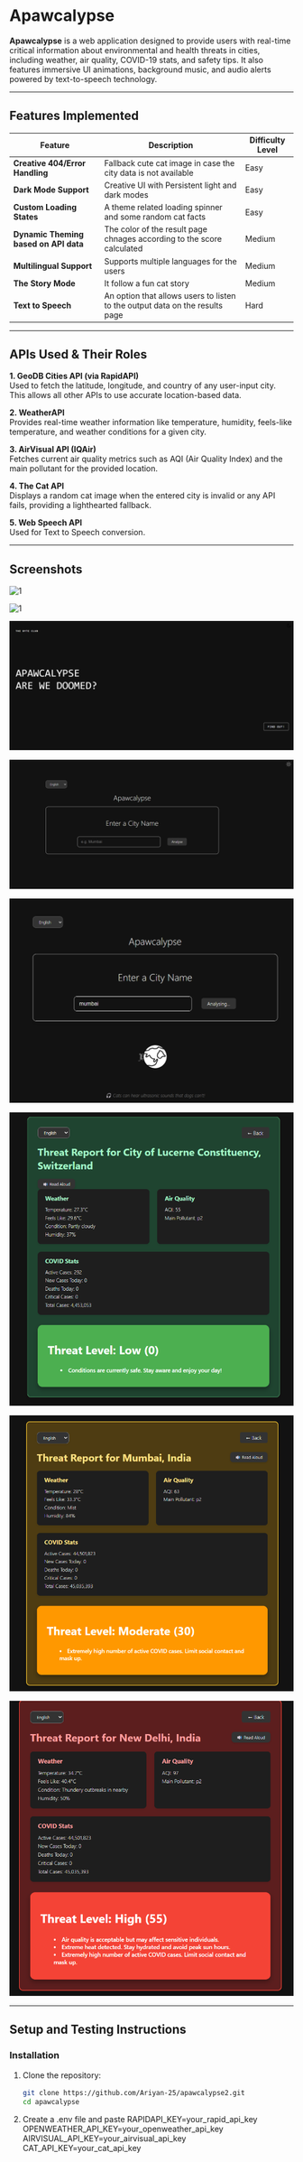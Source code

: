 # Apawcalypse

**Apawcalypse** is a web application designed to provide users with real-time critical information about environmental and health threats in cities, including weather, air quality, COVID-19 stats, and safety tips. It also features immersive UI animations, background music, and audio alerts powered by text-to-speech technology.

---

## Features Implemented

| Feature                               | Description                                                           | Difficulty Level     |
|-------------------------------------|-----------------------------------------------------------------------|---------------------|
| **Creative 404/Error Handling**     | Fallback cute cat image in case the city data is not available        | Easy              |
| **Dark Mode Support**               | Creative UI with Persistent light and dark modes                      | Easy                |
| **Custom Loading States**           | A theme related loading spinner and some random cat facts             | Easy              |
| **Dynamic Theming based on API data**| The color of the result page chnages according to the score calculated | Medium              |
| **Multilingual Support**            | Supports multiple languages for the users                             | Medium              |
| **The Story Mode**                  | It follow a fun cat story                                             | Medium                |
| **Text to Speech**                  | An option that allows users to listen to the output data on the results page |Hard            |


---

##  APIs Used & Their Roles

**1. GeoDB Cities API (via RapidAPI)**  
Used to fetch the latitude, longitude, and country of any user-input city. This allows all other APIs to use accurate location-based data.

**2. WeatherAPI**  
Provides real-time weather information like temperature, humidity, feels-like temperature, and weather conditions for a given city.

**3. AirVisual API (IQAir)**  
Fetches current air quality metrics such as AQI (Air Quality Index) and the main pollutant for the provided location.

**4. The Cat API**  
Displays a random cat image when the entered city is invalid or any API fails, providing a lighthearted fallback.

**5. Web Speech API**  
Used for Text to Speech conversion.

---

## Screenshots

![1](./screenshots/cat1.png)

![1](./screenshots/cat2.png)
 
![1](./screenshots/homepage.png)

![2](./screenshots/city.png)
 
![2](./screenshots/city2.png)
 
![4](./screenshots/low.png)

![5](./screenshots/moderate.png)

![6](./screenshots/high.png)

---

## Setup and Testing Instructions

### Installation

1. Clone the repository:
   ```bash
   git clone https://github.com/Ariyan-25/apawcalypse2.git
   cd apawcalypse

2. Create a .env file and paste
    RAPIDAPI_KEY=your_rapid_api_key
    OPENWEATHER_API_KEY=your_openweather_api_key
    AIRVISUAL_API_KEY=your_airvisual_api_key
    CAT_API_KEY=your_cat_api_key 
